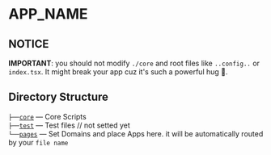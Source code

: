 # APP_NAME

## NOTICE

**IMPORTANT**: you should not modify `./core` and root files like `..config..` or `index.tsx`. It might break your app cuz it's such a powerful hug 🤡.

## Directory Structure

`├──`[`core`](core) — Core Scripts  
`├──`[`test`](test) — Test files // not setted yet  
`└──`[`pages`](pages) — Set Domains and place Apps here. it will be automatically routed by your `file name`
